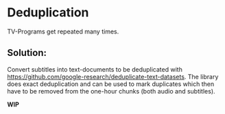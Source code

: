 # Deduplication

TV-Programs get repeated many times.

## Solution:

Convert subtitles into text-documents to be deduplicated with
<https://github.com/google-research/deduplicate-text-datasets>.
The library does exact deduplication and can be used to mark duplicates which then have
to be removed from the one-hour chunks (both audio and subtitles).

__WIP__
